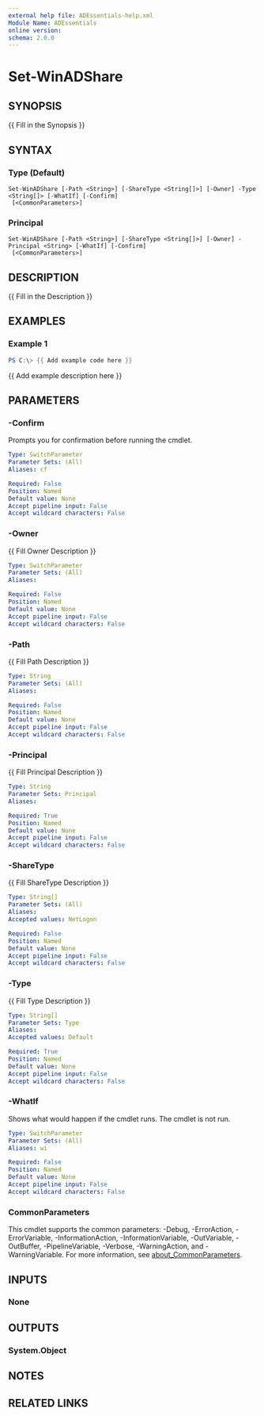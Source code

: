 ```yaml
---
external help file: ADEssentials-help.xml
Module Name: ADEssentials
online version:
schema: 2.0.0
---
```


# Set-WinADShare

## SYNOPSIS
{{ Fill in the Synopsis }}

## SYNTAX

### Type (Default)
```
Set-WinADShare [-Path <String>] [-ShareType <String[]>] [-Owner] -Type <String[]> [-WhatIf] [-Confirm]
 [<CommonParameters>]
```

### Principal
```
Set-WinADShare [-Path <String>] [-ShareType <String[]>] [-Owner] -Principal <String> [-WhatIf] [-Confirm]
 [<CommonParameters>]
```

## DESCRIPTION
{{ Fill in the Description }}

## EXAMPLES

### Example 1
```powershell
PS C:\> {{ Add example code here }}
```

{{ Add example description here }}

## PARAMETERS

### -Confirm
Prompts you for confirmation before running the cmdlet.

```yaml
Type: SwitchParameter
Parameter Sets: (All)
Aliases: cf

Required: False
Position: Named
Default value: None
Accept pipeline input: False
Accept wildcard characters: False
```

### -Owner
{{ Fill Owner Description }}

```yaml
Type: SwitchParameter
Parameter Sets: (All)
Aliases:

Required: False
Position: Named
Default value: None
Accept pipeline input: False
Accept wildcard characters: False
```

### -Path
{{ Fill Path Description }}

```yaml
Type: String
Parameter Sets: (All)
Aliases:

Required: False
Position: Named
Default value: None
Accept pipeline input: False
Accept wildcard characters: False
```

### -Principal
{{ Fill Principal Description }}

```yaml
Type: String
Parameter Sets: Principal
Aliases:

Required: True
Position: Named
Default value: None
Accept pipeline input: False
Accept wildcard characters: False
```

### -ShareType
{{ Fill ShareType Description }}

```yaml
Type: String[]
Parameter Sets: (All)
Aliases:
Accepted values: NetLogon

Required: False
Position: Named
Default value: None
Accept pipeline input: False
Accept wildcard characters: False
```

### -Type
{{ Fill Type Description }}

```yaml
Type: String[]
Parameter Sets: Type
Aliases:
Accepted values: Default

Required: True
Position: Named
Default value: None
Accept pipeline input: False
Accept wildcard characters: False
```

### -WhatIf
Shows what would happen if the cmdlet runs.
The cmdlet is not run.

```yaml
Type: SwitchParameter
Parameter Sets: (All)
Aliases: wi

Required: False
Position: Named
Default value: None
Accept pipeline input: False
Accept wildcard characters: False
```

### CommonParameters
This cmdlet supports the common parameters: -Debug, -ErrorAction, -ErrorVariable, -InformationAction, -InformationVariable, -OutVariable, -OutBuffer, -PipelineVariable, -Verbose, -WarningAction, and -WarningVariable. For more information, see [about_CommonParameters](http://go.microsoft.com/fwlink/?LinkID=113216).

## INPUTS

### None

## OUTPUTS

### System.Object
## NOTES

## RELATED LINKS
